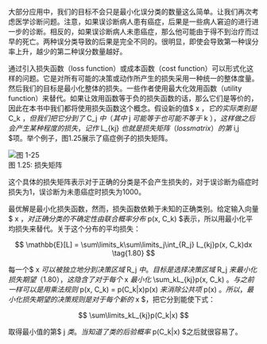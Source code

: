 大部分应用中，我们的目标不会只是最小化误分类的数量这么简单。让我们再次考虑医学诊断问题。注意，如果误诊断病人患有癌症，后果是一些病人窘迫的进行进一步的诊断。相反的，如果误诊断病人未患癌症，那么他可能由于得不到治疗而过早的死亡。两种误分类导致的后果是完全不同的。很明显，即使会导致第一种误分率上升，越少的第二种误分数量越好。    

通过引入损失函数（loss function）或成本函数（cost function）可以形式化这样的问题。它是对所有可能的决策或动作所产生的损失采用一种统一的整体度量。然后我们的目标是最小化整体的损失。一些作者使用最大化效用函数（utility
function）来替代。如果让效用函数等于负的损失函数的话，那么它们是等价的，因此在本书中我们都将使用损失函数这个概念。假设新的值$ x $，它的实际类别是$ C_k $，但我们把它分到了$ C_j $中（其中$ j $可能等于也可能不等于$ k $），这样做之后会产生某种程度的损失，记作$ L_{kj} $也就是损失矩阵（loss matrix）的第$ i,j $项。举个例子，图1.25展示了癌症例子的损失矩阵。

![图 1-25](images/loss_matrix.png)      
图 1.25: 损失矩阵

这个具体的损失矩阵表示对于正确的分类是不会产生损失的，对于误诊断为癌症时损失为1，误诊断为未患癌症时损失为1000。    

最优解是最小化损失函数，然而，损失函数依赖于未知的正确类别。给定输入向量$ x $，对正确分类的不确定性由联合概率分布$ p(x, C_k) $表示，所以用最小化平均损失来替代。关于这个分布的平均损失：    

$$
\mathbb{E}[L] = \sum\limits_k\sum\limits_j\int_{R_j} L_{kj}p(x, C_k)dx \tag{1.80}
$$

每一个$ x $可以被独立地分到决策区域$ R_j $中。目标是选择决策区域$ R_j $来最小化损失期望（1.80），这隐含了对于每个$ x $最小化$ \sum_kL_{kj}p(x, C_k) $。与之前一样可以是用乘法规则$ p(x, C_k) = p(C_k|x)p(x) $来消除公共项$ p(x) $。所以，最小化损失期望的决策规则是对于每个新的$ x $，把它分到能使下式：   

$$
\sum\limits_kL_{kj}p(C_k|x)
$$

取得最小值的第$ j $类。当知道了类的后验概率$ p(C_k|x) $之后就很容易了。
